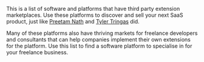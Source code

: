 
This is a list of software and platforms that have third party extension marketplaces. Use these platforms to discover and sell your next SaaS product, just like [Preetam Nath](https://www.preetamnath.com/blog/shopify-micro-saas) and [Tyler Tringas](https://tylertringas.com/micro-saas-ebook/) did.

Many of these platforms also have thriving markets for freelance developers and consultants that can help companies implement their own extensions for the platform. Use this list to find a software platform to specialise in for your freelance business.